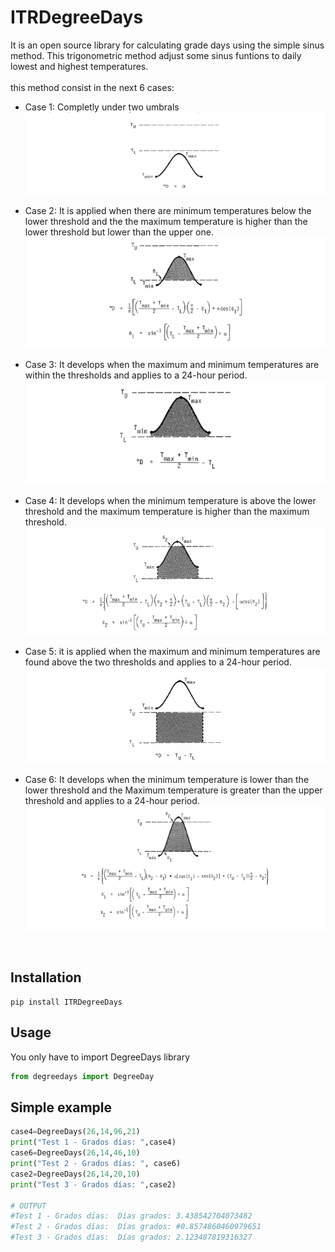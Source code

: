 # ITRDegreeDays
It is an open source library for calculating grade days using the simple sinus method.
This trigonometric method adjust some sinus funtions to daily lowest and highest temperatures.
<br/><br/>this method consist in the next 6 cases:
* Case 1: Completly under two umbrals<br/>![Case 1](img/case1.PNG)

* Case 2: It is applied when there are minimum temperatures below the lower threshold and the the maximum temperature is higher than the lower threshold but lower than the upper one.<br/>![Case 2](img/case2.PNG)

* Case 3: It develops when the maximum and minimum temperatures are within the thresholds and applies to a 24-hour period.<br/>![Case 3](img/case3.PNG)

* Case 4: It develops when the minimum temperature is above the lower threshold and the maximum temperature is higher than the maximum threshold.<br/>![Case 4](img/case4.PNG)

* Case 5: it is applied when the maximum and minimum temperatures are found above the two thresholds and applies to a 24-hour period.<br/>![Case 5](img/case5.PNG)

* Case 6: It develops when the minimum temperature is lower than the lower threshold and the Maximum temperature is greater than the upper threshold and applies to a 24-hour period.<br/>![Case 6](img/case6.PNG)

<br/>

## Installation
```
pip install ITRDegreeDays
```

## Usage
You only have to import DegreeDays library
```python
from degreedays import DegreeDay
```
## Simple example

```python 
case4=DegreeDays(26,14,96,21)
print("Test 1 - Grados días: ",case4)
case6=DegreeDays(26,14,46,10)  
print("Test 2 - Grados días: ", case6)
case2=DegreeDays(26,14,20,10)
print("Test 3 - Grados días: ",case2)   

# OUTPUT
#Test 1 - Grados días:  Días grados: 3.438542704073482
#Test 2 - Grados días:  Días grados: #0.8574860460979651
#Test 3 - Grados días:  Días grados: 2.123487819316327
```
